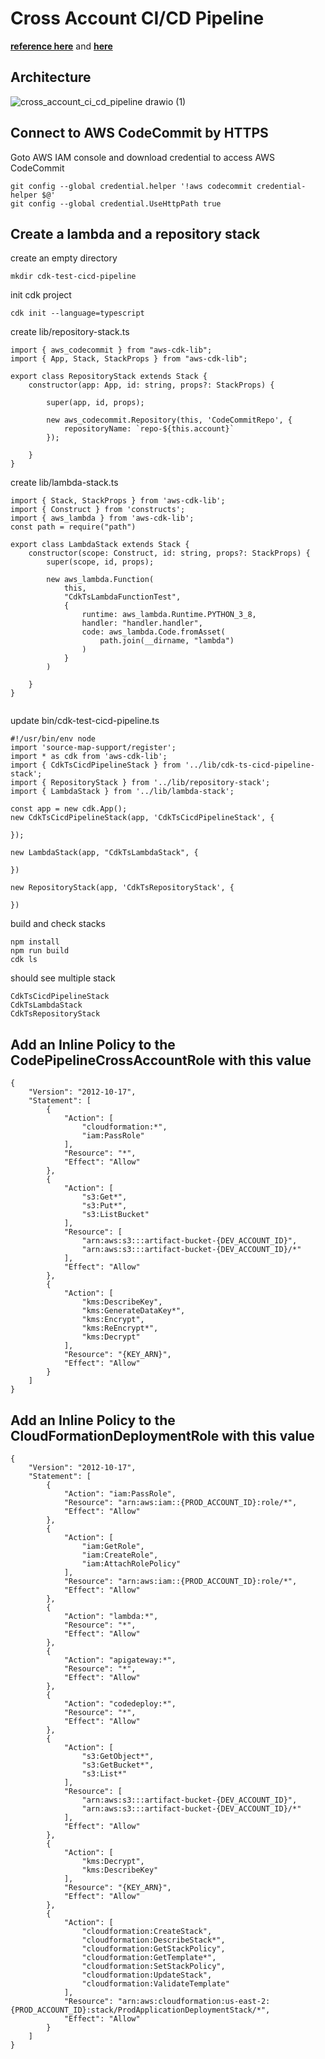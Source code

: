 # Cross Account CI/CD Pipeline 
**[reference here](https://aws.amazon.com/blogs/devops/building-a-ci-cd-pipeline-for-cross-account-deployment-of-an-aws-lambda-api-with-the-serverless-framework/)** and **[here](https://catalog.us-east-1.prod.workshops.aws/v2/workshops/00bc829e-fd7c-4204-9da1-faea3cf8bd88/)**
## Architecture 


![cross_account_ci_cd_pipeline drawio (1)](https://user-images.githubusercontent.com/20411077/153972206-e9ed989b-78d4-43b8-8a07-48d282375f8d.png)


## Connect to AWS CodeCommit by HTTPS
Goto AWS IAM console and download credential to access AWS CodeCommit 
```
git config --global credential.helper '!aws codecommit credential-helper $@'
git config --global credential.UseHttpPath true
```

## Create a lambda and a repository stack 
create an empty directory 
```
mkdir cdk-test-cicd-pipeline
```
init cdk project 
```
cdk init --language=typescript
```
create lib/repository-stack.ts
```
import { aws_codecommit } from "aws-cdk-lib";
import { App, Stack, StackProps } from "aws-cdk-lib";

export class RepositoryStack extends Stack {
    constructor(app: App, id: string, props?: StackProps) {

        super(app, id, props);

        new aws_codecommit.Repository(this, 'CodeCommitRepo', {
            repositoryName: `repo-${this.account}`
        });

    }
}
```
create lib/lambda-stack.ts 
```
import { Stack, StackProps } from 'aws-cdk-lib';
import { Construct } from 'constructs';
import { aws_lambda } from 'aws-cdk-lib';
const path = require("path")

export class LambdaStack extends Stack {
    constructor(scope: Construct, id: string, props?: StackProps) {
        super(scope, id, props);

        new aws_lambda.Function(
            this,
            "CdkTsLambdaFunctionTest",
            {
                runtime: aws_lambda.Runtime.PYTHON_3_8,
                handler: "handler.handler",
                code: aws_lambda.Code.fromAsset(
                    path.join(__dirname, "lambda")
                )
            }
        )

    }
}


```
update bin/cdk-test-cicd-pipeline.ts
```
#!/usr/bin/env node
import 'source-map-support/register';
import * as cdk from 'aws-cdk-lib';
import { CdkTsCicdPipelineStack } from '../lib/cdk-ts-cicd-pipeline-stack';
import { RepositoryStack } from '../lib/repository-stack';
import { LambdaStack } from '../lib/lambda-stack';

const app = new cdk.App();
new CdkTsCicdPipelineStack(app, 'CdkTsCicdPipelineStack', {

});

new LambdaStack(app, "CdkTsLambdaStack", {

})

new RepositoryStack(app, 'CdkTsRepositoryStack', {

})
```
build and check stacks 
```
npm install 
npm run build
cdk ls
```
should see multiple stack 
```
CdkTsCicdPipelineStack
CdkTsLambdaStack
CdkTsRepositoryStack
```

## Add an Inline Policy to the CodePipelineCrossAccountRole with this value
```
{
    "Version": "2012-10-17",
    "Statement": [
        {
            "Action": [
                "cloudformation:*",
                "iam:PassRole"
            ],
            "Resource": "*",
            "Effect": "Allow"
        },
        {
            "Action": [
                "s3:Get*",
                "s3:Put*",
                "s3:ListBucket"
            ],
            "Resource": [
                "arn:aws:s3:::artifact-bucket-{DEV_ACCOUNT_ID}",
                "arn:aws:s3:::artifact-bucket-{DEV_ACCOUNT_ID}/*"
            ],
            "Effect": "Allow"
        },
        {
            "Action": [ 
                "kms:DescribeKey", 
                "kms:GenerateDataKey*", 
                "kms:Encrypt", 
                "kms:ReEncrypt*", 
                "kms:Decrypt" 
            ], 
            "Resource": "{KEY_ARN}",
            "Effect": "Allow"
        }
    ]
}
```

## Add an Inline Policy to the CloudFormationDeploymentRole with this value
```
{
    "Version": "2012-10-17",
    "Statement": [
        {
            "Action": "iam:PassRole",
            "Resource": "arn:aws:iam::{PROD_ACCOUNT_ID}:role/*",
            "Effect": "Allow"
        },
        {
            "Action": [
                "iam:GetRole",
                "iam:CreateRole",
                "iam:AttachRolePolicy"
            ],
            "Resource": "arn:aws:iam::{PROD_ACCOUNT_ID}:role/*",
            "Effect": "Allow"
        },
        {
            "Action": "lambda:*",
            "Resource": "*",
            "Effect": "Allow"
        },
        {
            "Action": "apigateway:*",
            "Resource": "*",
            "Effect": "Allow"
        },
        {
            "Action": "codedeploy:*",
            "Resource": "*",
            "Effect": "Allow"
        },
        {
            "Action": [
                "s3:GetObject*",
                "s3:GetBucket*",
                "s3:List*"
            ],
            "Resource": [
                "arn:aws:s3:::artifact-bucket-{DEV_ACCOUNT_ID}",
                "arn:aws:s3:::artifact-bucket-{DEV_ACCOUNT_ID}/*"
            ],
            "Effect": "Allow"
        },
        {
            "Action": [
                "kms:Decrypt",
                "kms:DescribeKey"
            ],
            "Resource": "{KEY_ARN}",
            "Effect": "Allow"
        },
        {
            "Action": [
                "cloudformation:CreateStack",
                "cloudformation:DescribeStack*",
                "cloudformation:GetStackPolicy",
                "cloudformation:GetTemplate*",
                "cloudformation:SetStackPolicy",
                "cloudformation:UpdateStack",
                "cloudformation:ValidateTemplate"
            ],
            "Resource": "arn:aws:cloudformation:us-east-2:{PROD_ACCOUNT_ID}:stack/ProdApplicationDeploymentStack/*",
            "Effect": "Allow"
        }
    ]
}
```
